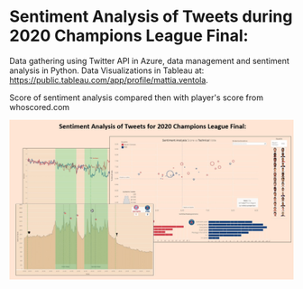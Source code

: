 # Sentiment Analysis of Tweets during 2020 Champions League Final:

Data gathering using Twitter API in Azure, data management and sentiment analysis in Python.
Data Visualizations in Tableau at: https://public.tableau.com/app/profile/mattia.ventola.

Score of sentiment analysis compared then with player's score from whoscored.com 

![This is an image](https://github.com/mattiaventola/ChampionsFinal2020/blob/main/viz.jpg)
